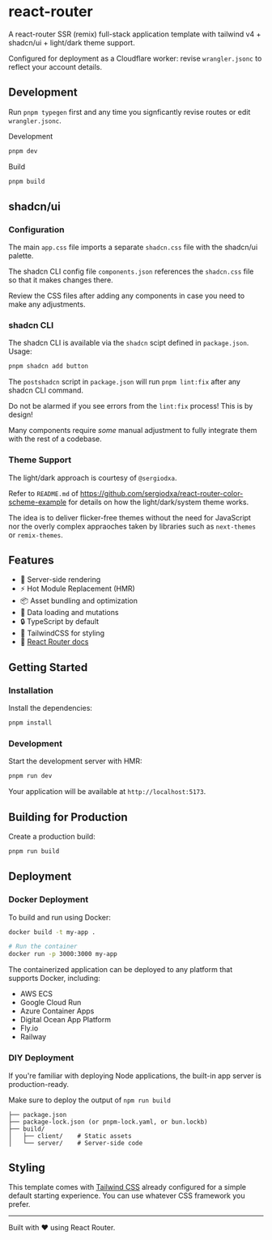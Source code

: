 # react-router

A react-router SSR (remix) full-stack application template with tailwind v4 + shadcn/ui + light/dark theme support.

Configured for deployment as a Cloudflare worker: revise `wrangler.jsonc` to reflect your account details.

## Development

Run `pnpm typegen` first and any time you signficantly revise routes or edit `wrangler.jsonc`.

Development

```sh
pnpm dev
```

Build 

```sh
pnpm build
```

## shadcn/ui 

### Configuration

The main `app.css` file imports a separate `shadcn.css` file with the shadcn/ui palette.

The shadcn CLI config file `components.json` references the `shadcn.css` file so that it makes changes there.

Review the CSS files after adding any components in case you need to make any adjustments.

### shadcn CLI

The shadcn CLI is available via the `shadcn` scipt defined in `package.json`. Usage:

```sh
pnpm shadcn add button
```

The `postshadcn` script in `package.json` will run `pnpm lint:fix` after any shadcn CLI command.

Do not be alarmed if you see errors from the `lint:fix` process! This is by design!

Many components require _some_ manual adjustment to fully integrate them with the rest of a codebase.

### Theme Support

The light/dark approach is courtesy of `@sergiodxa`.

Refer to `README.md` of https://github.com/sergiodxa/react-router-color-scheme-example for details on how the light/dark/system theme works. 

The idea is to deliver flicker-free themes without the need for JavaScript nor the overly complex appraoches taken by libraries such as `next-themes` or `remix-themes`.

## Features

- 🚀 Server-side rendering
- ⚡️ Hot Module Replacement (HMR)
- 📦 Asset bundling and optimization
- 🔄 Data loading and mutations
- 🔒 TypeScript by default
- 🎉 TailwindCSS for styling
- 📖 [React Router docs](https://reactrouter.com/)

## Getting Started

### Installation

Install the dependencies:

```bash
pnpm install
```

### Development

Start the development server with HMR:

```bash
pnpm run dev
```

Your application will be available at `http://localhost:5173`.

## Building for Production

Create a production build:

```bash
pnpm run build
```

## Deployment

### Docker Deployment

To build and run using Docker:

```bash
docker build -t my-app .

# Run the container
docker run -p 3000:3000 my-app
```

The containerized application can be deployed to any platform that supports Docker, including:

- AWS ECS
- Google Cloud Run
- Azure Container Apps
- Digital Ocean App Platform
- Fly.io
- Railway

### DIY Deployment

If you're familiar with deploying Node applications, the built-in app server is production-ready.

Make sure to deploy the output of `npm run build`

```
├── package.json
├── package-lock.json (or pnpm-lock.yaml, or bun.lockb)
├── build/
│   ├── client/    # Static assets
│   └── server/    # Server-side code
```

## Styling

This template comes with [Tailwind CSS](https://tailwindcss.com/) already configured for a simple default starting experience. You can use whatever CSS framework you prefer.

---

Built with ❤️ using React Router.

